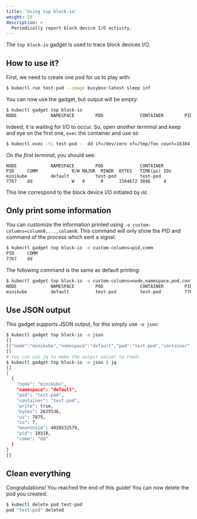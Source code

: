 ```yaml
---
title: 'Using top block-io'
weight: 20
description: >
  Periodically report block device I/O activity.
---
```


The `top block-io` gadget is used to trace block devices I/O.

## How to use it?

First, we need to create one pod for us to play with:

```bash
$ kubectl run test-pod --image busybox:latest sleep inf
```

You can now use the gadget, but output will be empty:

```bash
$ kubectl gadget top block-io
NODE             NAMESPACE        POD              CONTAINER        PID     COMM             R/W MAJOR  MINOR  BYTES   TIME(µs) IOs
```

Indeed, it is waiting for I/O to occur.
So, open *another terminal* and keep and eye on the first one, `exec` the container and use `dd`:

```bash
$ kubectl exec -ti test-pod -- dd if=/dev/zero of=/tmp/foo count=16384
```

On *the first terminal*, you should see:

```
NODE             NAMESPACE        POD              CONTAINER        PID     COMM             R/W MAJOR  MINOR  BYTES   TIME(µs) IOs
minikube         default          test-pod         test-pod         7767    dd               W   0      0      1564672 3046     4
```

This line correspond to the block device I/O initiated by `dd`.

## Only print some information

You can customize the information printed using `-o custom-columns=column0,...,columnN`.
This command will only show the PID and command of the process which sent a signal:

```bash
$ kubectl gadget top block-io -o custom-columns=pid,comm
PID     COMM
7767    dd
```

The following command is the same as default printing:

```bash
$ kubectl gadget top block-io -o custom-columns=node,namespace,pod,container,pid,comm,r/w,major,minor,bytes,time,ios
NODE             NAMESPACE        POD              CONTAINER        PID     COMM             R/W MAJOR  MINOR  BYTES   TIME(µs) IOs
minikube         default          test-pod         test-pod         7767    dd               W   0      0      1564672 3046     4
```

## Use JSON output

This gadget supports JSON output, for this simply use `-o json`:

```bash
$ kubectl gadget top block-io -o json
[]
[{"node":"minikube","namespace":"default","pod":"test-pod","container":"test-pod","write":true,"bytes":2625536,"us":7075,"io":7,"mountnsid":4026532579,"pid":10310,"comm":"dd"}]
[]
# You can use jq to make the output easier to read:
$ kubectl gadget top block-io -o json | jq
[]
[
  {
    "node": "minikube",
    "namespace": "default",
    "pod": "test-pod",
    "container": "test-pod",
    "write": true,
    "bytes": 2625536,
    "us": 7075,
    "io": 7,
    "mountnsid": 4026532579,
    "pid": 10310,
    "comm": "dd"
  }
]
[]
```

## Clean everything

Congratulations! You reached the end of this guide!
You can now delete the pod you created:

```bash
$ kubectl delete pod test-pod
pod "test-pod" deleted
```

